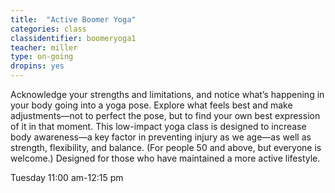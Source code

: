 ```yaml
---
title:  "Active Boomer Yoga"
categories: class
classidentifier: boomeryoga1
teacher: miller
type: on-going
dropins: yes
---
```

Acknowledge your strengths and limitations, and notice what’s happening in your body going into a yoga pose. Explore what feels best and make adjustments—not to perfect the pose, but to find your own best expression of it in that moment. This low-impact yoga class is designed to increase body awareness—a key factor in preventing injury as we age—as well as strength, flexibility, and balance.  (For people 50 and above, but everyone is welcome.) Designed for those who have maintained a more active lifestyle.

Tuesday 11:00 am-12:15 pm
